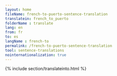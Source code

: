 ```yaml
---
layout: home
fileName: french-to-puerto-sentence-translation
translatein: french_to_puerto
folderName : translate
lang: en
from: fr
to: es
langName : french-to
permalink: /french-to-puerto-sentence-translation
tool: sentence-translations
nointernationalization: true
---
```

{% include section/translateinto.html %}
